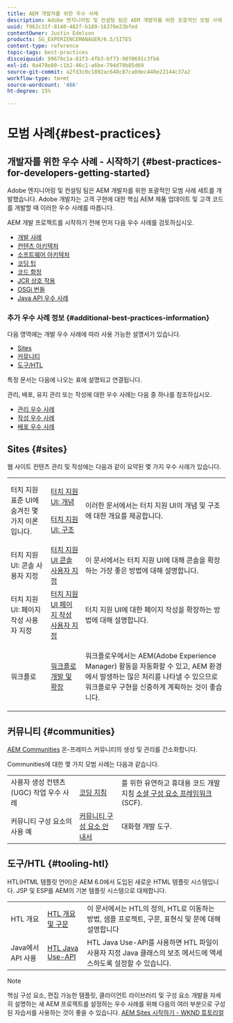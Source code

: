 ```yaml
---
title: AEM 개발자를 위한 우수 사례
description: Adobe 엔지니어링 및 컨설팅 팀은 AEM 개발자를 위한 포괄적인 모범 사례 세트를 개발했습니다.
uuid: f962c31f-8140-482f-b189-16376e23bfed
contentOwner: Justin Edelson
products: SG_EXPERIENCEMANAGER/6.5/SITES
content-type: reference
topic-tags: best-practices
discoiquuid: 99678c1a-81f3-4fb3-bf73-98f0691c3fb6
exl-id: 0a478e80-c1b2-46c1-a6be-794d78b85d69
source-git-commit: a2fd3c0c1892ac648c87ca0dec440e22144c37a2
workflow-type: tm+mt
source-wordcount: '466'
ht-degree: 15%

---
```


# 모범 사례{#best-practices}

## 개발자를 위한 우수 사례 - 시작하기 {#best-practices-for-developers-getting-started}

Adobe 엔지니어링 및 컨설팅 팀은 AEM 개발자를 위한 포괄적인 모범 사례 세트를 개발했습니다. Adobe 개발자는 고객 구현에 대한 핵심 AEM 제품 업데이트 및 고객 코드를 개발할 때 이러한 우수 사례를 따릅니다.

AEM 개발 프로젝트를 시작하기 전에 먼저 다음 우수 사례를 검토하십시오.

* [개발 사례](/help/sites-developing/development-practices.md)
* [컨텐츠 아키텍처](/help/sites-developing/content-architecture.md)
* [소프트웨어 아키텍처](/help/sites-developing/software-architecture.md)
* [코딩 팁](/help/sites-developing/coding-tips.md)
* [코드 함정](/help/sites-developing/code-pitfalls.md)
* [JCR 상호 작용](/help/sites-developing/jcr-integration.md)
* [OSGi 번들](/help/sites-developing/osgi-bundles.md)
* [Java API 우수 사례](https://experienceleague.adobe.com/docs/experience-manager-learn/foundation/development/understand-java-api-best-practices.html)

### 추가 우수 사례 정보 {#additional-best-practices-information}

다음 영역에는 개발 우수 사례에 따라 사용 가능한 설명서가 있습니다.

* [Sites](#sites)
* [커뮤니티](/help/sites-developing/best-practices.md#communities)
* [도구/HTL](/help/sites-developing/best-practices.md#tooling-htl)

특정 문서는 다음에 나오는 표에 설명되고 연결됩니다.

관리, 배포, 유지 관리 또는 작성에 대한 우수 사례는 다음 중 하나를 참조하십시오.

* [관리 우수 사례](/help/sites-administering/administer-best-practices.md)
* [작성 우수 사례](/help/sites-authoring/best-practices.md)
* [배포 우수 사례](/help/sites-deploying/best-practices.md)

## Sites {#sites}

웹 사이트 컨텐츠 관리 및 작성에는 다음과 같이 요약된 몇 가지 우수 사례가 있습니다.

<table>
 <tbody>
  <tr>
   <td>터치 지원 표준 UI에 숨겨진 몇 가지 이론입니다.</td>
   <td><p><a href="/help/sites-developing/touch-ui-concepts.md">터치 지원 UI: 개념</a></p> <p><a href="/help/sites-developing/touch-ui-structure.md">터치 지원 UI: 구조</a></p> </td>
   <td>이러한 문서에서는 터치 지원 UI의 개념 및 구조에 대한 개요를 제공합니다.</td>
  </tr>
  <tr>
   <td>터치 지원 UI: 콘솔 사용자 지정 </td>
   <td><a href="/help/sites-developing/customizing-consoles-touch.md">터치 지원 UI 콘솔 사용자 지정</a></td>
   <td>이 문서에서는 터치 지원 UI에 대해 콘솔을 확장하는 가장 좋은 방법에 대해 설명합니다.</td>
  </tr>
  <tr>
   <td>터치 지원 UI: 페이지 작성 사용자 지정</td>
   <td><a href="/help/sites-developing/customizing-page-authoring-touch.md">터치 지원 UI 페이지 작성 사용자 지정</a></td>
   <td>터치 지원 UI에 대한 페이지 작성을 확장하는 방법에 대해 설명합니다.</td>
  </tr>
  <tr>
   <td>워크플로</td>
   <td><a href="/help/sites-developing/workflows-best-practices.md">워크플로 개발 및 확장</a></td>
   <td><p>워크플로우에서는 AEM(Adobe Experience Manager) 활동을 자동화할 수 있고, AEM 환경에서 발생하는 많은 처리를 나타낼 수 있으므로 워크플로우 구현을 신중하게 계획하는 것이 좋습니다.</p> </td>
  </tr>
 </tbody>
</table>

## 커뮤니티 {#communities}

[AEM Communities](/help/communities/overview.md) 온-프레미스 커뮤니티의 생성 및 관리를 간소화합니다.

Communities에 대한 몇 가지 모범 사례는 다음과 같습니다.

|  |  |  |
|---|---|---|
| 사용자 생성 컨텐츠(UGC) 작업 우수 사례 | [코딩 지침](/help/communities/code-guide.md) | 를 위한 유연하고 휴대용 코드 개발 지침 [소셜 구성 요소 프레임워크](/help/communities/scf.md) (SCF). |
| 커뮤니티 구성 요소의 사용 예 | [커뮤니티 구성 요소 안내서](/help/communities/components-guide.md) | 대화형 개발 도구. |

## 도구/HTL {#tooling-htl}

HTL(HTML 템플릿 언어)은 AEM 6.0에서 도입된 새로운 HTML 템플릿 시스템입니다. JSP 및 ESP를 AEM의 기본 템플릿 시스템으로 대체합니다.

|  |  |  |
|---|---|---|
| HTL 개요 | [HTL 개요 및 구문](https://experienceleague.adobe.com/docs/experience-manager-htl/content/overview.html) | 이 문서에서는 HTL의 정의, HTL로 이동하는 방법, 샘플 프로젝트, 구문, 표현식 및 문에 대해 설명합니다 |
| Java에서 API 사용 | [HTL Java Use-API](https://helpx.adobe.com/experience-manager/htl/using/use-api.html) | HTL Java Use-API를 사용하면 HTL 파일이 사용자 지정 Java 클래스의 보조 메서드에 액세스하도록 설정할 수 있습니다. |

>[!NOTE]
>
>핵심 구성 요소, 편집 가능한 템플릿, 클라이언트 라이브러리 및 구성 요소 개발을 자세히 설명하는 새 AEM 프로젝트를 설정하는 우수 사례를 위해 다음의 여러 부분으로 구성된 자습서를 사용하는 것이 좋을 수 있습니다.
>[AEM Sites 시작하기 - WKND 튜토리얼](https://helpx.adobe.com/kr/experience-manager/kt/sites/using/getting-started-wknd-tutorial-develop.html)
